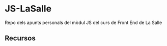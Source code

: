 # JS-LaSalle

Repo dels apunts personals del mòdul JS del curs de Front End de La Salle

## Recursos

##
